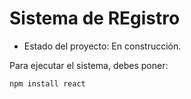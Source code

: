 <h1> Sistema de REgistro</h1>

- Estado del proyecto: En construcción.

Para ejecutar el sistema, debes poner:

```npm install react```
